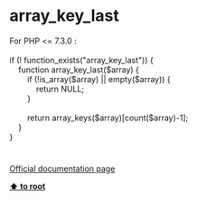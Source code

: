 # array_key_last




<div class="phpcode"><span class="html">
For PHP &lt;= 7.3.0 :<br><br>if (! function_exists(&quot;array_key_last&quot;)) {<br>&#xA0; &#xA0; function array_key_last($array) {<br>&#xA0; &#xA0; &#xA0; &#xA0; if (!is_array($array) || empty($array)) {<br>&#xA0; &#xA0; &#xA0; &#xA0; &#xA0; &#xA0; return NULL;<br>&#xA0; &#xA0; &#xA0; &#xA0; }<br>&#xA0; &#xA0; &#xA0; &#xA0; <br>&#xA0; &#xA0; &#xA0; &#xA0; return array_keys($array)[count($array)-1];<br>&#xA0; &#xA0; }<br>}</span>
</div>
  

#

[Official documentation page](https://www.php.net/manual/en/function.array-key-last.php)

**[⬆ to root](/)**